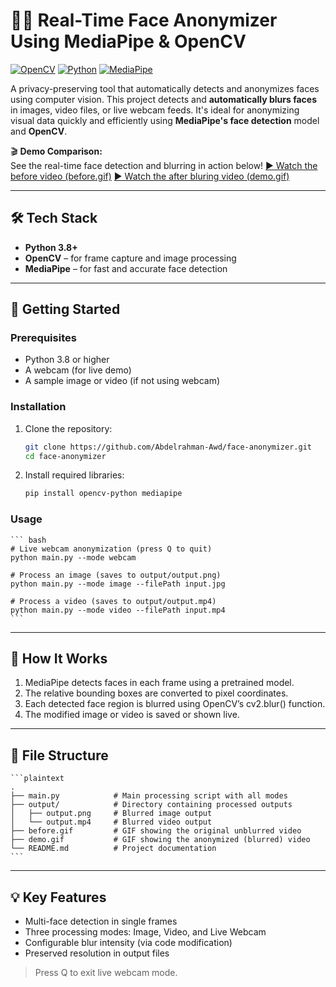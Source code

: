 # 🕵️‍♂️ Real-Time Face Anonymizer Using MediaPipe & OpenCV

[![OpenCV](https://img.shields.io/badge/OpenCV-4.5+-orange)](https://opencv.org/)
[![Python](https://img.shields.io/badge/Python-3.8+-blue)](https://www.python.org/)
[![MediaPipe](https://img.shields.io/badge/MediaPipe-FaceDetection-green)](https://google.github.io/mediapipe/solutions/face_detection)

A privacy-preserving tool that automatically detects and anonymizes faces using computer vision. This project detects and **automatically blurs faces** in images, video files, or live webcam feeds. It's ideal for anonymizing visual data quickly and efficiently using **MediaPipe's face detection** model and **OpenCV**.

🎬 **Demo Comparison:**  
See the real-time face detection and blurring in action below!
[▶️ Watch the before video (before.gif)](./before.gif)
[▶️ Watch the after bluring video (demo.gif)](./demo.gif)


---

## 🛠️ Tech Stack

- **Python 3.8+**
- **OpenCV** – for frame capture and image processing
- **MediaPipe** – for fast and accurate face detection

---

## 🚀 Getting Started

### Prerequisites
- Python 3.8 or higher
- A webcam (for live demo)
- A sample image or video (if not using webcam)

### Installation
1. Clone the repository:
   ```bash
   git clone https://github.com/Abdelrahman-Awd/face-anonymizer.git
   cd face-anonymizer
    ```

2. Install required libraries:
    ```bash 
    pip install opencv-python mediapipe
    ```

### Usage
    ``` bash
    # Live webcam anonymization (press Q to quit)
    python main.py --mode webcam

    # Process an image (saves to output/output.png)
    python main.py --mode image --filePath input.jpg

    # Process a video (saves to output/output.mp4)
    python main.py --mode video --filePath input.mp4
    ```

---

## 🧠 How It Works
1. MediaPipe detects faces in each frame using a pretrained model.
2. The relative bounding boxes are converted to pixel coordinates.
3. Each detected face region is blurred using OpenCV’s cv2.blur() function.
4. The modified image or video is saved or shown live.

---

## 📁 File Structure
    ```plaintext
    .
    ├── main.py            # Main processing script with all modes
    ├── output/            # Directory containing processed outputs
    │   ├── output.png     # Blurred image output
    │   └── output.mp4     # Blurred video output
    ├── before.gif         # GIF showing the original unblurred video
    ├── demo.gif           # GIF showing the anonymized (blurred) video
    └── README.md          # Project documentation 
    ```

---

## 💡 Key Features

- Multi-face detection in single frames
- Three processing modes: Image, Video, and Live Webcam
- Configurable blur intensity (via code modification)
- Preserved resolution in output files

> Press Q to exit live webcam mode.